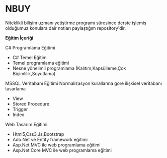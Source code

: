 # NBUY
Niteklikli bilişim uzmanı yetiştirme programı süresince derste işlemiş 
olduğumuz konulara dair notları paylaştığım repository'dir.

**Eğitim İçeriği**

C# Programlama Eğitimi
*  C# Temel Eğitim
* Temel programlama eğitimi
*  Nesne yönelimli programlama (Kalıtım,Kapsülleme,Çok Biçimlilik,Soyutlama)

MSSQL Veritabanı Eğitimi
Normalizasyon kurallarına göre ilişkisel veritabanı tasarlama
* View
* Stored Procedure 
* Trigger
* Index

Web Tasarım Eğitimi
* Html5,Css3,Js,Bootstrap
* Ado.Net ve Entity framework eğitimi
* Asp.Net MVC ile web programlama eğitimi
* Asp.Net Core MVC ile web programlama eğitimi
